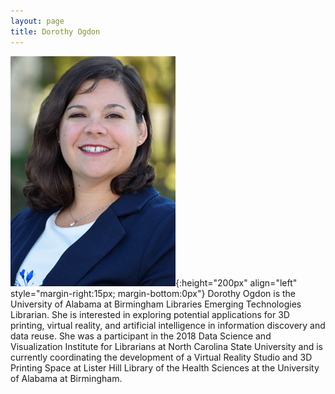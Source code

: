 ```yaml
---
layout: page
title: Dorothy Ogdon
---
```


![Dorothy Ogdon](../images/photos/dogdon-cropped.png){:height="200px" align="left" style="margin-right:15px; margin-bottom:0px"}
Dorothy Ogdon is the University of Alabama at Birmingham Libraries Emerging Technologies Librarian.  She is interested in exploring potential applications for 3D printing, virtual reality, and artificial intelligence in information discovery and data reuse. She was a participant in the 2018 Data Science and Visualization Institute for Librarians at North Carolina State University and is currently coordinating the development of a Virtual Reality Studio and 3D Printing Space at Lister Hill Library of the Health Sciences at the University of Alabama at Birmingham.
